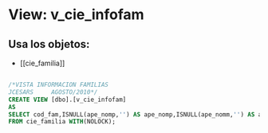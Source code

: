 # View: v_cie_infofam

## Usa los objetos:
- [[cie_familia]]

```sql

/*VISTA INFORMACION FAMILIAS
JCESARS		AGOSTO/2010*/
CREATE VIEW [dbo].[v_cie_infofam] 
AS
SELECT cod_fam,ISNULL(ape_nomp,'') AS ape_nomp,ISNULL(ape_nomm,'') AS ape_nomm,ISNULL(nom_ter,'') AS nom_ter,ISNULL(raz_ter,'') AS raz_ter
FROM cie_familia WITH(NOLOCK);

```
